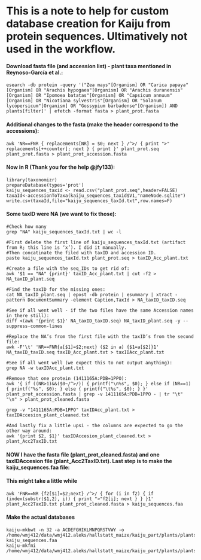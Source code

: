 # This is a note to help for custom database creation for Kaiju from protein sequences. Ultimatively not used in the workflow. 

#### Download fasta file (and accession list) - plant taxa mentioned in Reynoso-García et al.:
```
esearch -db protein -query '("Zea mays"[Organism] OR "Carica papaya"[Organism] OR "Arachis hypogaea"[Organism] OR "Arachis duranensis"[Organism] OR "Ipomoea batatas"[Organism] OR "Capsicum annuum"[Organism] OR "Nicotiana sylvestris"[Organism] OR "Solanum lycopersicum"[Organism] OR "Gossypium barbadense"[Organism]) AND plants[filter]' | efetch -format fasta > plant_prot.fasta
```

#### Additional changes to the fasta (make the header correspond to the accessions):
```
awk 'NR==FNR { replacements[NR] = $0; next } /^>/ { print ">" replacements[++counter]; next } { print }' plant_prot.seq plant_prot.fasta > plant_prot_accession.fasta
```

#### Now in R (Thank you for the help @jfy133):
```
library(taxonomizr)
prepareDatabase(types='prot')
kaiju_sequences_taxid <- read.csv("plant_prot.seq",header=FALSE)
taxaId<-accessionToTaxa(kaiju_sequences_taxid$V1,"nameNode.sqlite")
write.csv(taxaId,file="kaiju_sequences_taxId.txt",row.names=F)
```

#### Some taxID were NA (we want to fix those):
```
#Check how many
grep "NA" kaiju_sequences_taxId.txt | wc -l

#First delete the first line of kaiju_sequences_taxId.txt (artifact from R; this line is ‘x’). I did it manually.
#Then concatinate the filed with taxID and accession ID.
paste kaiju_sequences_taxId.txt plant_prot.seq > taxID_Acc_plant.txt

#Create a file with the seq_IDs to get rid of: 
awk '$1 == "NA" {print}' taxID_Acc_plant.txt | cut -f2 > NA_taxID_plant.seq

#Find the taxID for the missing ones:
cat NA_taxID_plant.seq | epost -db protein | esummary | xtract -pattern DocumentSummary -element Caption,TaxId > NA_taxID_taxID.seq

#See if all went well - if the two files have the same Accession names in there still):
diff <(awk '{print $1}' NA_taxID_taxID.seq) NA_taxID_plant.seq -y --suppress-common-lines

#Replace the NA’s from the first file with the taxID’s from the second file:
awk -F'\t' 'NR==FNR{a[$1]=$2;next} ($2 in a) {$1=a[$2]}1' NA_taxID_taxID.seq taxID_Acc_plant.txt > taxIDAcc_plant.txt

#See if all went well (we expect this to not output anything):
grep NA -w taxIDAcc_plant.txt

#Remove that one protein (1411165A:PDB=1PPO):
awk '{ if ((NR>1)&&($0~/^>/)) { printf("\n%s", $0); } else if (NR==1) { printf("%s", $0); } else { printf("\t%s", $0); } }' plant_prot_accession.fasta | grep -v 1411165A:PDB=1PPO - | tr "\t" "\n" > plant_prot_cleaned.fasta

grep -v "1411165A:PDB=1PPO" taxIDAcc_plant.txt > taxIDAccesion_plant_cleaned.txt

#And lastly fix a little upsi - the columns are expected to go the other way around:
awk '{print $2, $1}' taxIDAccesion_plant_cleaned.txt > plant_Acc2TaxID.txt
```

#### NOW I have the fasta file (plant_prot_cleaned.fasta) and one taxIDAccesion file (plant_Acc2TaxID.txt). Last step is to make the kaiju_sequences.faa file:
#### This might take a little while
```
awk 'FNR==NR {f2[$1]=$2;next} /^>/ { for (i in f2) { if (index(substr($1,2), i)) { print ">"f2[i]; next } } }1' plant_Acc2TaxID.txt plant_prot_cleaned.fasta > kaiju_sequences.faa
```

#### Make the actual databases
```
kaiju-mkbwt -n 32 -a ACDEFGHIKLMNPQRSTVWY -o /home/wmj412/data/wmj412.aleks/hallstatt_maize/kaiju_part/plants/plants kaiju_sequences.faa
kaiju-mkfmi /home/wmj412/data/wmj412.aleks/hallstatt_maize/kaiju_part/plants/plants
```
